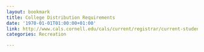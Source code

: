 ```yaml
---
layout: bookmark
title: College Distribution Requirements
date: '1970-01-01T01:00:00+01:00'
link: http://www.cals.cornell.edu/cals/current/registrar/current-students/cals-graduation/distribution.cfm
categories: Recreation

---
```

